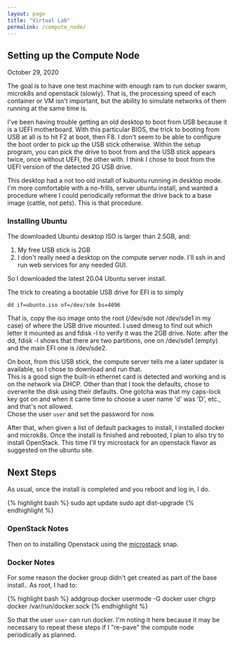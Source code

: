 ```yaml
---
layout: page
title: "Virtual Lab"
permalink: /compute_node/
---
```


## Setting up the Compute Node

October 29, 2020

The goal is to have one test machine with enough ram to run docker 
swarm, microk8s and openstack (slowly).  That is, the processing 
speed of each container or VM isn't important, but the ability to simulate
networks of them running at the same time is.

I've been having trouble getting an old desktop to boot from USB 
because it is a UEFI motherboard.
With this particular BIOS, the trick to booting from USB at all 
is to hit F2 at boot, then F8.  I don't seem to be able to configure
the boot order to pick up the USB stick otherwise.
Within the setup program, you can pick the drive to boot from and the USB stick appears twice, once without UEFI, the other with. 
I think I chose to boot from the UEFI version of the detected 2G USB drive.

This desktop had a not too old install of kubuntu running in desktop mode.
I'm more comfortable with a no-frills, server ubuntu install, and wanted
a procedure where I could periodically reformat the drive back to a base image
(cattle, not pets).  This is that procedure.

### Installing Ubuntu

The downloaded Ubuntu desktop ISO is larger than 2.5GB, and:

1. My free USB stick is 2GB
2. I don't really need a desktop on the compute server node.  I'll ssh in and run web services for any needed GUI.

So I downloaded the latest 20.04 Ubuntu server install.

The trick to creating a bootable USB drive for EFI is to simply 

    dd if=ubunto.iso of=/dev/sde bs=4096

That is, copy the iso image onto the root (/dev/sde not /dev/sde1 in my case) 
of where the USB drive mounted.
I used dmesg to find out which letter it mounted as and fdisk -l 
to verify it was the 2GB drive.
Note: after the dd, fdisk -l shows that there are two partitions, 
one on /dev/sde1 (empty) and the main EFI one is /dev/sde2.

On boot, from this USB stick, the compute server tells me a later 
updater is available, so I chose to download and run that.  
This is a good sign the built-in ethernet card is detected and working and
is on the network via DHCP.
Other than that I took the defaults, chose to overwrite the disk using 
their defaults.  One gotcha was that my caps-lock key got on and when 
it came time to choose a user name 'd' was 'D', etc., and
that's not allowed.  
Chose the user `user` and set the password for now.

After that, when given a list of default packages to install, I 
installed docker and microk8s.
Once the install is finished and rebooted, I plan to also try 
to install OpenStack.  This time I'll try microstack for an openstack flavor
as suggested on the ubuntu site.

## Next Steps

As usual, once the install is completed and you reboot and log in, I do.

{% highlight bash %}
sudo apt update
sudo apt dist-upgrade
{% endhighlight %}

### OpenStack Notes

Then on to installing Openstack using the [microstack](/microstack/) snap.

### Docker Notes

For some reason the docker group didn't get created as part of the base
install..
As root, I had to:

{% highlight bash %}
addgroup docker
usermode -G docker user
chgrp docker /var/run/docker.sock
{% endhighlight %}

So that the user `user` can run docker.  I'm noting it here because it may
be necessary to repeat these steps if I "re-pave" the compute node 
periodically as planned.
